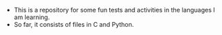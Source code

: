 - This is a repository for some fun tests and activities in the languages I am learning.
- So far, it consists of files in C and Python.
